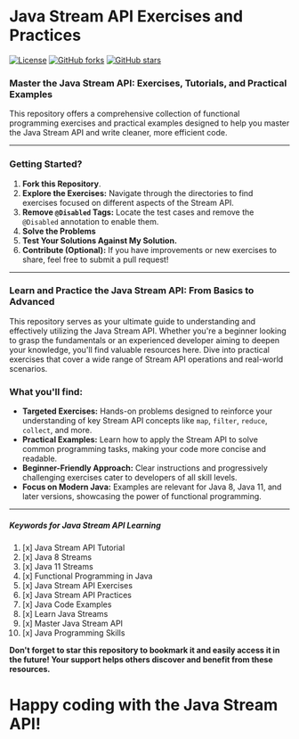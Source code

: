 # Java Stream API Exercises and Practices

[![License](https://img.shields.io/badge/License-Apache%202.0-blue.svg)](https://opensource.org/licenses/Apache-2.0)
[![GitHub forks](https://img.shields.io/github/forks/ZahidFKhan/Streams-API-Practices?logo=github)](https://github.com/ZahidFKhan/Streams-API-Practices)
[![GitHub stars](https://img.shields.io/github/stars/ZahidFKhan/Streams-API-Practices?logo=github)](https://github.com/ZahidFKhan/Streams-API-Practices)

### Master the Java Stream API: Exercises, Tutorials, and Practical Examples

This repository offers a comprehensive collection of functional programming exercises and practical examples designed to
help you master the Java Stream API and write cleaner, more efficient code.

___

### Getting Started?

1. **Fork this Repository**.
2. **Explore the Exercises:** Navigate through the directories to find exercises focused on different aspects of the
   Stream API.
3. **Remove `@Disabled` Tags:** Locate the test cases and remove the `@Disabled` annotation to enable them.
4. **Solve the Problems**
5. **Test Your Solutions Against My Solution.**
6. **Contribute (Optional):** If you have improvements or new exercises to share, feel free to submit a pull request!

---

### Learn and Practice the Java Stream API: From Basics to Advanced

This repository serves as your ultimate guide to understanding and effectively utilizing the Java Stream API. Whether
you're a beginner looking to grasp the fundamentals or an experienced developer aiming to deepen your knowledge, you'll
find valuable resources here. Dive into practical exercises that cover a wide range of Stream API operations and
real-world scenarios.

### What you'll find:

* **Targeted Exercises:** Hands-on problems designed to reinforce your understanding of key Stream API concepts
  like `map`, `filter`, `reduce`, `collect`, and more.
* **Practical Examples:** Learn how to apply the Stream API to solve common programming tasks, making your code more
  concise and readable.
* **Beginner-Friendly Approach:** Clear instructions and progressively challenging exercises cater to developers of all
  skill levels.
* **Focus on Modern Java:** Examples are relevant for Java 8, Java 11, and later versions, showcasing the power of
  functional programming.

___

##### Keywords for Java Stream API Learning

<a name="keywords-for-java-stream-api-learning"></a>

1. [x] Java Stream API Tutorial
2. [x] Java 8 Streams
3. [x] Java 11 Streams
4. [x] Functional Programming in Java
5. [x] Java Stream API Exercises
6. [x] Java Stream API Practices
7. [x] Java Code Examples
8. [x] Learn Java Streams
9. [x] Master Java Stream API
10. [x] Java Programming Skills

**Don't forget to star this repository to bookmark it and easily access it in the future! Your support helps others
discover and benefit from these resources.**

# Happy coding with the Java Stream API!
